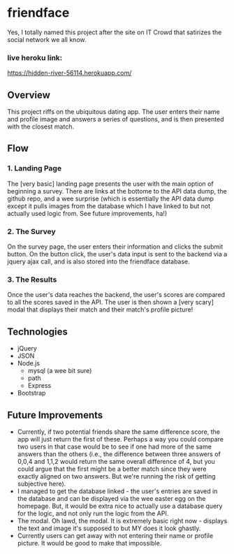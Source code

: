 # friendface
Yes, I totally named this project after the site on IT Crowd that satirizes the social network we all know.

### live heroku link:
https://hidden-river-56114.herokuapp.com/

## Overview

This project riffs on the ubiquitous dating app. The user enters their name and profile image and answers a series of questions, and is then presented with the closest match.

## Flow

### 1. Landing Page

The [very basic] landing page presents the user with the main option of beginning a survey. 
There are links at the bottome to the API data dump, the github repo, and a wee surprise (which is essentially the API data dump except it pulls images from the database which I have linked to but not actually used logic from. See future improvements, ha!)

### 2. The Survey

On the survey page, the user enters their information and clicks the submit button. On the button click, the user's data input is sent to the backend via a jquery ajax call, and is also stored into the friendface database. 

### 3. The Results

Once the user's data reaches the backend, the user's scores are compared to all the scores saved in the API. The user is then shown a [very scary] modal that displays their match and their match's profile picture! 

## Technologies
* jQuery
* JSON
* Node.js
    * mysql (a wee bit sure)
    * path
    * Express
* Bootstrap 

## Future Improvements
* Currently, if two potential friends share the same difference score, the app will just return the first of these. Perhaps a way you could compare two users in that case would be to see if one had more of the same answers than the others (i.e., the difference between three answers of 0,0,4 and 1,1,2 would return the same overall difference of 4, but you could argue that the first might be a better match since they were exactly aligned on two answers. But we're running the risk of getting subjective here).
* I managed to get the database linked - the user's entries are saved in the database and can be displayed via the wee easter egg on the homepage. But, it would be extra nice to actually use a database query for the logic, and not only run the logic from the API. 
* The modal. Oh lawd, the modal. It is extremely basic right now - displays the text and image it's supposed to but MY does it look ghastly.
* Currently users can get away with not entering their name or profile picture. It would be good to make that impossible.